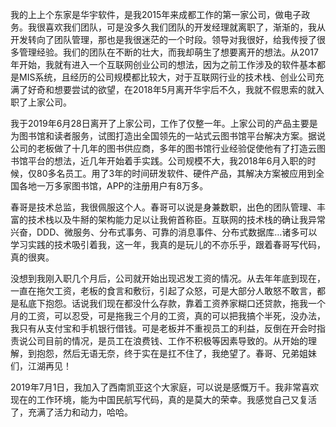 我的上上个东家是华宇软件，是我2015年来成都工作的第一家公司，做电子政务。我很喜欢我们团队，可是没多久我们团队的开发经理就离职了，渐渐的，我从开发转向了团队管理，那也是我很迷茫的一个时段。领导对我很好，给我传授了很多管理经验。我们的团队在不断的壮大，而我却萌生了想要离开的想法。从2017年开始，我就有进入一个互联网创业公司的想法，因为之前工作涉及的软件基本都是MIS系统，且经历的公司规模都比较大，对于互联网行业的技术栈、创业公司充满了好奇和想要尝试的欲望，在2018年5月离开华宇后不久，我就不假思索的就入职了上家公司。

我于2019年6月28日离开了上家公司，工作了仅整一年。上家公司的产品主要是为图书馆和读者服务，试图打造出全国领先的一站式云图书馆平台解决方案。据说公司的老板做了十几年的图书供应商，多年的图书馆行业经验促使他有了打造云图书馆平台的想法，近几年开始着手实践。公司规模不大，我2018年6月入职的时候，仅80多名员工。用了3年的时间研发软件、硬件产品，其解决方案被应用到全国各地一万多家图书馆，APP的注册用户有8万多。

春哥是技术总监，我很佩服这个人。春哥可以说是身兼数职，出色的团队管理、丰富的技术栈以及牛掰的架构能力足以让我俯首称臣。互联网的技术栈的确让我异常兴奋，DDD、微服务、分布式事务、可靠的消息事件、分布式数据库…诸多可以学习实践的技术吸引着我，这一年，我真的是玩儿的不亦乐乎，跟着春哥写代码，真的很爽。

没想到我刚入职几个月后，公司就开始出现迟发工资的情况。从去年年底到现在，一直在拖欠工资，老板的食言和敷衍，引起了众怒，可是大部分人敢怒不敢言，都是私底下抱怨。话说我们现在都没什么存款，靠着工资养家糊口还贷款，拖我一个月的工资，可以忍受，可是拖我三个月的工资，真的可以把我搞个半死，没办法，我只有从支付宝和手机银行借钱。可是老板并不重视员工的利益，反倒在开会时指责说公司目前的情况，是员工在浪费钱、工作不积极等因素导致的。从开始的理解，到抱怨，然后无语无奈，终于实在是扛不住了，我绝望了。春哥、兄弟姐妹们，江湖再见！

2019年7月1日，我加入了西南凯亚这个大家庭，可以说是感慨万千。我非常喜欢现在的工作环境，能为中国民航写代码，真的是莫大的荣幸。我感觉自己又复活了，充满了活力和动力，哈哈。






